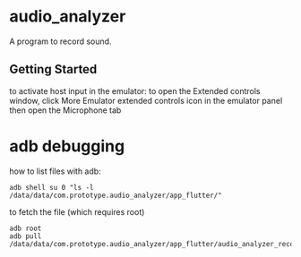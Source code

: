 # audio_analyzer

A program to record sound.

## Getting Started

to activate host input in the emulator:
to open the Extended controls window, click More Emulator extended controls icon in the emulator panel
then open the Microphone tab

# adb debugging

how to list files with adb:

```
adb shell su 0 "ls -l /data/data/com.prototype.audio_analyzer/app_flutter/"
```

to fetch the file (which requires root)

```
adb root
adb pull /data/data/com.prototype.audio_analyzer/app_flutter/audio_analyzer_record.wav
```
